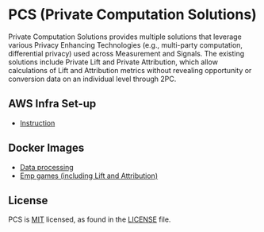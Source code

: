 # PCS (Private Computation Solutions)
Private Computation Solutions provides multiple solutions that leverage various Privacy Enhancing Technologies (e.g., multi-party computation, differential privacy) used across Measurement and Signals. The existing solutions include Private Lift and Private Attribution, which allow calculations of Lift and Attribution metrics without revealing opportunity or conversion data on an individual level through 2PC.

## AWS Infra Set-up
* [Instruction](fbpcs/infra/cloud_bridge/README.md)

## Docker Images
* [Data processing](fbpcs/data_processing/README.md)
* [Emp games (including Lift and Attribution)](fbpcs/emp_games/README.md)

## License
PCS is [MIT](LICENSE) licensed, as found in the [LICENSE](LICENSE) file.
